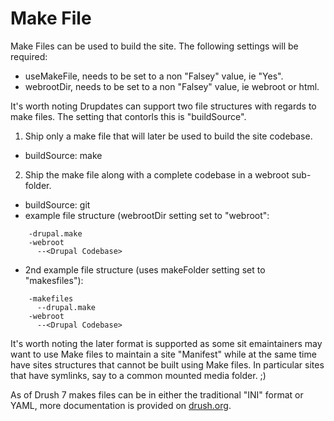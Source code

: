 Make File
===========

Make Files can be used to build the site.  The following settings will be
required:

- useMakeFile, needs to be set to a non "Falsey" value, ie "Yes".
- webrootDir, needs to be set to a non "Falsey" value, ie webroot or html.

It's worth noting Drupdates can support two file structures with regards to
make files.  The setting that contorls this is "buildSource".

1. Ship only a make file that will later be used to build the site codebase.
  - buildSource: make
2. Ship the make file along with a complete codebase in a webroot sub-folder.

  - buildSource: git
  - example file structure (webrootDir setting set to "webroot":
```
    -drupal.make
    -webroot
      --<Drupal Codebase>
```
  - 2nd example file structure (uses makeFolder setting set to "makesfiles"):
```
    -makefiles
      --drupal.make
    -webroot
      --<Drupal Codebase>
```

It's worth noting the later format is supported as some sit emaintainers may want
to use Make files to maintain a site "Manifest" while at the same time have
sites structures that cannot be built using Make files.  In particular sites
that have symlinks, say to a common mounted media folder. ;)

As of Drush 7 makes files can be in either the traditional "INI" format or YAML,
more documentation is provided on [drush.org](http://www.drush.org/en/master/make/#the-make-file-format).

